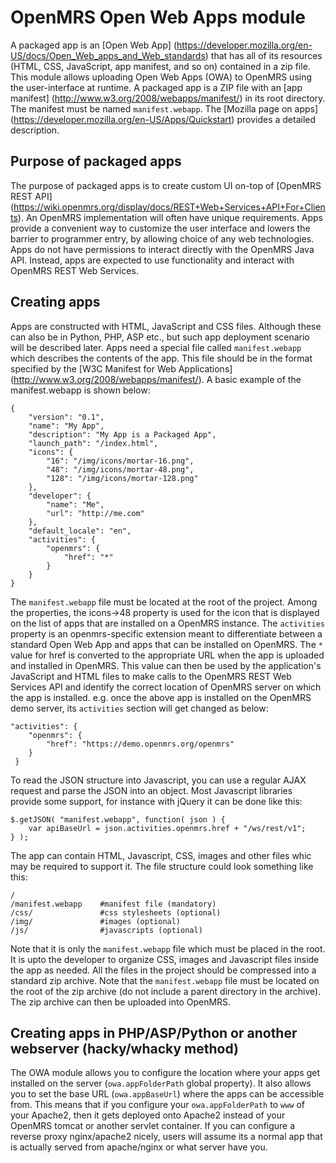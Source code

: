 OpenMRS Open Web Apps module
============================
A packaged app is an [Open Web App] (https://developer.mozilla.org/en-US/docs/Open_Web_apps_and_Web_standards) that has all of its resources (HTML, CSS, JavaScript, app manifest, and so on) contained in a zip file. This module allows uploading Open Web Apps (OWA) to OpenMRS using the user-interface at runtime. A packaged app is a ZIP file with an [app manifest] (http://www.w3.org/2008/webapps/manifest/) in its root directory. The manifest must be named `manifest.webapp`. The [Mozilla page on apps] (https://developer.mozilla.org/en-US/Apps/Quickstart) provides a detailed description.

Purpose of packaged apps
--
The purpose of packaged apps is to create custom UI on-top of [OpenMRS REST API] (https://wiki.openmrs.org/display/docs/REST+Web+Services+API+For+Clients). An OpenMRS implementation will often have unique requirements. Apps provide a convenient way to customize the user interface and lowers the barrier to programmer entry, by allowing choice of any web technologies. Apps do not have permissions to interact directly with the OpenMRS Java API. Instead, apps are expected to use functionality and interact with OpenMRS REST Web Services.

Creating apps
--
Apps are constructed with HTML, JavaScript and CSS files. Although these can also be in Python, PHP, ASP etc., but such app deployment scenario will be described later. Apps need a special file called `manifest.webapp` which describes the contents of the app. This file should be in the format specified by the [W3C Manifest for Web Applications] (http://www.w3.org/2008/webapps/manifest/). A basic example of the manifest.webapp is shown below:
```
{
    "version": "0.1",
    "name": "My App",
    "description": "My App is a Packaged App",
    "launch_path": "/index.html",
    "icons": {
        "16": "/img/icons/mortar-16.png",
        "48": "/img/icons/mortar-48.png",
        "128": "/img/icons/mortar-128.png"
    },
    "developer": {
        "name": "Me",
        "url": "http://me.com"
    },
    "default_locale": "en",
    "activities": {
        "openmrs": {
            "href": "*"
        }
    }
}
```
The `manifest.webapp` file must be located at the root of the project. Among the properties, the icons->48 property is used for the icon that is displayed on the list of apps that are installed on a OpenMRS instance. The `activities` property is an openmrs-specific extension meant to differentiate between a standard Open Web App and apps that can be installed on OpenMRS. The `*` value for href is converted to the appropriate URL when the app is uploaded and installed in OpenMRS. This value can then be used by the application's JavaScript and HTML files to make calls to the OpenMRS REST Web Services API and identify the correct location of OpenMRS server on which the app is installed. e.g. once the above app is installed on the OpenMRS demo server, its `activities` section will get changed as below:
```
"activities": {
    "openmrs": {
        "href": "https://demo.openmrs.org/openmrs"
    }
 }
```
To read the JSON structure into Javascript, you can use a regular AJAX request and parse the JSON into an object. Most Javascript libraries provide some support, for instance with jQuery it can be done like this:
```
$.getJSON( "manifest.webapp", function( json ) {
    var apiBaseUrl = json.activities.openmrs.href + "/ws/rest/v1";
} );
```
The app can contain HTML, Javascript, CSS, images and other files whic may be required to support it. The file structure could look something like this:
```
/
/manifest.webapp    #manifest file (mandatory)
/css/               #css stylesheets (optional)
/img/               #images (optional)
/js/                #javascripts (optional)
```
Note that it is only the `manifest.webapp` file which must be placed in the root. It is upto the developer to organize CSS, images and Javascript files inside the app as needed. All the files in the project should be compressed into a standard zip archive. Note that the `manifest.webapp` file must be located on the root of the zip archive (do not include a parent directory in the archive). The zip archive can then be uploaded into OpenMRS.

Creating apps in PHP/ASP/Python or another webserver (**hacky/whacky method**)
--
The OWA module allows you to configure the location where your apps get installed on the server (`owa.appFolderPath` global property). It also allows you to set the base URL (`owa.appBaseUrl`) where the apps can be accessible from. This means that if you configure your `owa.appFolderPath` to `www` of your Apache2, then it gets deployed onto Apache2 instead of your OpenMRS tomcat or another servlet container. If you can configure a reverse proxy nginx/apache2 nicely, users will assume its a normal app that is actually served from apache/nginx or what server have you.